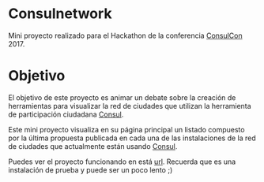 # Consulnetwork

Mini proyecto realizado para el Hackathon de la conferencia [ConsulCon](http://ciudades-democraticas.cc/consulcon/) 2017.

# Objetivo

El objetivo de este proyecto es animar un debate sobre la creación de herramientas
para visualizar la red de ciudades que utilizan la herramienta de participación ciudadana
[Consul](http://consulproject.org/en/).

Este mini proyecto visualiza en su página principal un listado compuesto por la última
propuesta publicada en cada una de las instalaciones de la red de ciudades que actualmente están usando [Consul](https://github.com/consul/consul).

Puedes ver el proyecto funcionando en está [url](https://consulnetwork.herokuapp.com/). Recuerda que es una instalación de prueba y puede ser un poco lento ;)
